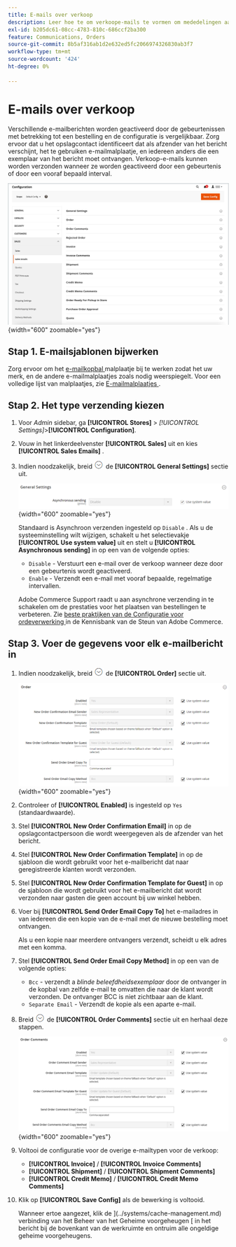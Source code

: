```yaml
---
title: E-mails over verkoop
description: Leer hoe te om verkoope-mails te vormen om mededelingen aan klanten over hun orden te steunen.
exl-id: b205dc61-08cc-4783-810c-686ccf2ba300
feature: Communications, Orders
source-git-commit: 8b5af316ab1d2e632ed5fc2066974326830ab3f7
workflow-type: tm+mt
source-wordcount: '424'
ht-degree: 0%

---
```


# E-mails over verkoop

Verschillende e-mailberichten worden geactiveerd door de gebeurtenissen met betrekking tot een bestelling en de configuratie is vergelijkbaar. Zorg ervoor dat u het opslagcontact identificeert dat als afzender van het bericht verschijnt, het te gebruiken e-mailmalplaatje, en iedereen anders die een exemplaar van het bericht moet ontvangen. Verkoop-e-mails kunnen worden verzonden wanneer ze worden geactiveerd door een gebeurtenis of door een vooraf bepaald interval.

![ de configuratie van de Verkoop - verkoop e-mails ](./assets/config-sales-sales-email-full.png){width="600" zoomable="yes"}

## Stap 1. E-mailsjablonen bijwerken

Zorg ervoor om het [ e-mailkopbal ](../systems/email-template-custom.md#header-template) malplaatje bij te werken zodat het uw merk, en de andere e-mailmalplaatjes zoals nodig weerspiegelt. Voor een volledige lijst van malplaatjes, zie [ E-mailmalplaatjes ](../systems/email-templates.md).

## Stap 2. Het type verzending kiezen

1. Voor _Admin_ sidebar, ga **[!UICONTROL Stores]** > _[!UICONTROL Settings]_>**[!UICONTROL Configuration]**.

1. Vouw in het linkerdeelvenster **[!UICONTROL Sales]** uit en kies **[!UICONTROL Sales Emails]** .

1. Indien noodzakelijk, breid ![ selecteur van de Uitbreiding ](../assets/icon-display-expand.png) de **[!UICONTROL General Settings]** sectie uit.

   ![ configuratie van de Verkoop - verkoop e-mail algemene montages ](../configuration-reference/sales/assets/sales-emails-general-settings.png){width="600" zoomable="yes"}

   Standaard is Asynchroon verzenden ingesteld op `Disable` . Als u de systeeminstelling wilt wijzigen, schakelt u het selectievakje **[!UICONTROL Use system value]** uit en stelt u **[!UICONTROL Asynchronous sending]** in op een van de volgende opties:

   - `Disable` - Verstuurt een e-mail over de verkoop wanneer deze door een gebeurtenis wordt geactiveerd.
   - `Enable` - Verzendt een e-mail met vooraf bepaalde, regelmatige intervallen.

   Adobe Commerce Support raadt u aan asynchrone verzending in te schakelen om de prestaties voor het plaatsen van bestellingen te verbeteren. Zie [ beste praktijken van de Configuratie voor ordeverwerking ](https://experienceleague.adobe.com/docs/commerce-operations/implementation-playbook/best-practices/maintenance/order-processing-configuration.html) in de Kennisbank van de Steun van Adobe Commerce.

## Stap 3. Voer de gegevens voor elk e-mailbericht in

1. Indien noodzakelijk, breid ![ selecteur van de Uitbreiding ](../assets/icon-display-expand.png) de **[!UICONTROL Order]** sectie uit.

   ![ configuratie van de Verkoop - verkoop e-mailorde ](../configuration-reference/sales/assets/sales-emails-order.png){width="600" zoomable="yes"}

1. Controleer of **[!UICONTROL Enabled]** is ingesteld op `Yes` (standaardwaarde).

1. Stel **[!UICONTROL New Order Confirmation Email]** in op de opslagcontactpersoon die wordt weergegeven als de afzender van het bericht.

1. Stel **[!UICONTROL New Order Confirmation Template]** in op de sjabloon die wordt gebruikt voor het e-mailbericht dat naar geregistreerde klanten wordt verzonden.

1. Stel **[!UICONTROL New Order Confirmation Template for Guest]** in op de sjabloon die wordt gebruikt voor het e-mailbericht dat wordt verzonden naar gasten die geen account bij uw winkel hebben.

1. Voer bij **[!UICONTROL Send Order Email Copy To]** het e-mailadres in van iedereen die een kopie van de e-mail met de nieuwe bestelling moet ontvangen.

   Als u een kopie naar meerdere ontvangers verzendt, scheidt u elk adres met een komma.

1. Stel **[!UICONTROL Send Order Email Copy Method]** in op een van de volgende opties:

   - `Bcc` - verzendt a _blinde beleefdheidsexemplaar_ door de ontvanger in de kopbal van zelfde e-mail te omvatten die naar de klant wordt verzonden. De ontvanger BCC is niet zichtbaar aan de klant.
   - `Separate Email` - Verzendt de kopie als een aparte e-mail.

1. Breid ![ selecteur van de Uitbreiding ](../assets/icon-display-expand.png) de **[!UICONTROL Order Comments]** sectie uit en herhaal deze stappen.

   ![ de configuratie van de Verkoop - de opmerkingen van de de ordeorde van de Verkoop ](../configuration-reference/sales/assets/sales-emails-order-comments.png){width="600" zoomable="yes"}

1. Voltooi de configuratie voor de overige e-mailtypen voor de verkoop:

   - **[!UICONTROL Invoice]** / **[!UICONTROL Invoice Comments]**
   - **[!UICONTROL Shipment]** / **[!UICONTROL Shipment Comments]**
   - **[!UICONTROL Credit Memo]** / **[!UICONTROL Credit Memo Comments]**

1. Klik op **[!UICONTROL Save Config]** als de bewerking is voltooid.

   Wanneer ertoe aangezet, klik de ](../systems/cache-management.md) verbinding van het Beheer van het Geheime voorgeheugen [ in het bericht bij de bovenkant van de werkruimte en ontruim alle ongeldige geheime voorgeheugens.
